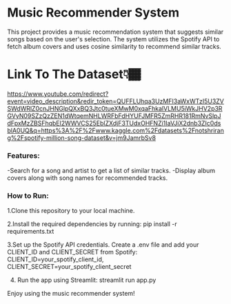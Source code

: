 # Music Recommender System

This project provides a music recommendation system that suggests similar songs based on the user's selection. The system utilizes the Spotify API to fetch album covers and uses cosine similarity to recommend similar tracks.

# Link To The Dataset👇🏾
https://www.youtube.com/redirect?event=video_description&redir_token=QUFFLUhqa3UzMFI3aWxWTzI5U3ZVSWdWRlZ0cnJHNGlpQXxBQ3Jtc0tueXMwM0xqaFhkalVLMU5iWkJHV2p3RGVyN09SZzQzZEN1dWtqemNHLWRFbFdHYUFJMFR5ZmRHR181RmNvSlpJdFpxMzZBSFhqbEl2WWVCS25EblZXdjF3TUdxOHFNZi1IaVJiX2dnb3ZIc0dsblA0UQ&q=https%3A%2F%2Fwww.kaggle.com%2Fdatasets%2Fnotshrirang%2Fspotify-million-song-dataset&v=jm9JamrbSv8

### Features:
-Search for a song and artist to get a list of similar tracks.
-Display album covers along with song names for recommended tracks.

### How to Run:

1.Clone this repository to your local machine.

2.Install the required dependencies by running:
pip install -r requirements.txt

3.Set up the Spotify API credentials. Create a .env file and add your CLIENT_ID and CLIENT_SECRET from Spotify:
CLIENT_ID=your_spotify_client_id,
CLIENT_SECRET=your_spotify_client_secret

4. Run the app using Streamlit:
 streamlit run app.py

Enjoy using the music recommender system!
